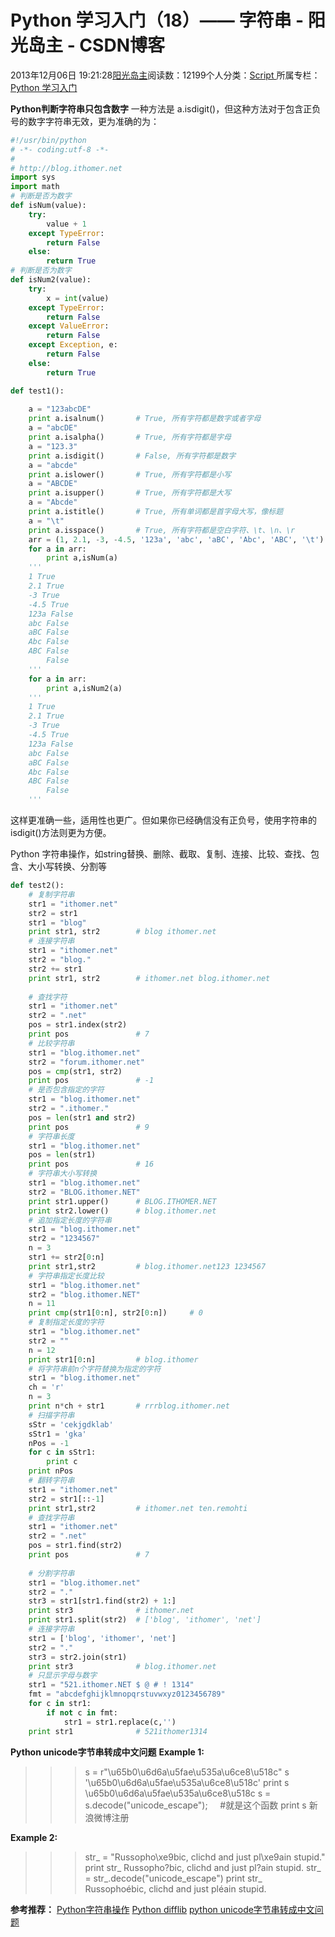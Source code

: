 
# Python 学习入门（18）—— 字符串 - 阳光岛主 - CSDN博客

2013年12月06日 19:21:28[阳光岛主](https://me.csdn.net/sunboy_2050)阅读数：12199个人分类：[Script																](https://blog.csdn.net/sunboy_2050/article/category/694817)
所属专栏：[Python 学习入门](https://blog.csdn.net/column/details/python-learning.html)



**Python判断字符串只包含数字**
一种方法是 a.isdigit()，但这种方法对于包含正负号的数字字符串无效，更为准确的为：

```python
#!/usr/bin/python
# -*- coding:utf-8 -*-
#
# http://blog.ithomer.net
import sys
import math
# 判断是否为数字
def isNum(value):
    try:
        value + 1
    except TypeError:
        return False
    else:
        return True
# 判断是否为数字
def isNum2(value):
    try:
        x = int(value)
    except TypeError:
        return False
    except ValueError:
        return False
    except Exception, e:
        return False
    else:
        return True

def test1():
    
    a = "123abcDE"
    print a.isalnum()       # True, 所有字符都是数字或者字母
    a = "abcDE"
    print a.isalpha()       # True, 所有字符都是字母
    a = "123.3"
    print a.isdigit()       # False, 所有字符都是数字
    a = "abcde"
    print a.islower()       # True, 所有字符都是小写
    a = "ABCDE"
    print a.isupper()       # True, 所有字符都是大写
    a = "Abcde"
    print a.istitle()       # True, 所有单词都是首字母大写，像标题
    a = "\t"
    print a.isspace()       # True, 所有字符都是空白字符、\t、\n、\r
    arr = (1, 2.1, -3, -4.5, '123a', 'abc', 'aBC', 'Abc', 'ABC', '\t')
    for a in arr:
        print a,isNum(a)
    '''
    1 True
    2.1 True
    -3 True
    -4.5 True
    123a False
    abc False
    aBC False
    Abc False
    ABC False
        False
    '''
    for a in arr:
        print a,isNum2(a)
    '''
    1 True
    2.1 True
    -3 True
    -4.5 True
    123a False
    abc False
    aBC False
    Abc False
    ABC False
        False
    '''
```
这样更准确一些，适用性也更广。但如果你已经确信没有正负号，使用字符串的isdigit()方法则更为方便。

Python 字符串操作，如string替换、删除、截取、复制、连接、比较、查找、包含、大小写转换、分割等


```python
def test2():
    # 复制字符串 
    str1 = "ithomer.net"
    str2 = str1
    str1 = "blog"
    print str1, str2        # blog ithomer.net
    # 连接字符串
    str1 = "ithomer.net"
    str2 = "blog."
    str2 += str1
    print str1, str2        # ithomer.net blog.ithomer.net
    
    # 查找字符
    str1 = "ithomer.net"
    str2 = ".net"
    pos = str1.index(str2)
    print pos               # 7
    # 比较字符串
    str1 = "blog.ithomer.net"
    str2 = "forum.ithomer.net"
    pos = cmp(str1, str2)
    print pos               # -1
    # 是否包含指定的字符
    str1 = "blog.ithomer.net"
    str2 = ".ithomer."
    pos = len(str1 and str2)
    print pos               # 9
    # 字符串长度
    str1 = "blog.ithomer.net"
    pos = len(str1)
    print pos               # 16
    # 字符串大小写转换
    str1 = "blog.ithomer.net"
    str2 = "BLOG.ithomer.NET"
    print str1.upper()      # BLOG.ITHOMER.NET
    print str2.lower()      # blog.ithomer.net
    # 追加指定长度的字符串
    str1 = "blog.ithomer.net"
    str2 = "1234567"
    n = 3
    str1 += str2[0:n]
    print str1,str2         # blog.ithomer.net123 1234567
    # 字符串指定长度比较
    str1 = "blog.ithomer.net"
    str2 = "blog.ithomer.NET"
    n = 11
    print cmp(str1[0:n], str2[0:n])     # 0
    # 复制指定长度的字符
    str1 = "blog.ithomer.net"
    str2 = ""
    n = 12
    print str1[0:n]         # blog.ithomer
    # 将字符串前n个字符替换为指定的字符
    str1 = "blog.ithomer.net"
    ch = 'r'
    n = 3
    print n*ch + str1       # rrrblog.ithomer.net
    # 扫描字符串 
    sStr = 'cekjgdklab'   
    sStr1 = 'gka'   
    nPos = -1 
    for c in sStr1: 
        print c
    print nPos   
    # 翻转字符串 
    str1 = "ithomer.net"
    str2 = str1[::-1]
    print str1,str2         # ithomer.net ten.remohti
    # 查找字符串
    str1 = "ithomer.net"
    str2 = ".net"
    pos = str1.find(str2)
    print pos               # 7
    
    # 分割字符串
    str1 = "blog.ithomer.net"
    str2 = "."
    str3 = str1[str1.find(str2) + 1:]
    print str3              # ithomer.net
    print str1.split(str2)  # ['blog', 'ithomer', 'net']
    # 连接字符串
    str1 = ['blog', 'ithomer', 'net']
    str2 = "."
    str3 = str2.join(str1)
    print str3              # blog.ithomer.net
    # 只显示字母与数字
    str1 = "521.ithomer.NET $ @ # ! 1314"
    fmt = "abcdefghijklmnopqrstuvwxyz0123456789"
    for c in str1:
        if not c in fmt:
            str1 = str1.replace(c,'')
    print str1              # 521ithomer1314
```


**Python unicode字节串转成中文问题**
**Example 1:**
>>> s = r"\u65b0\u6d6a\u5fae\u535a\u6ce8\u518c"
>>> s
'\\u65b0\\u6d6a\\u5fae\\u535a\\u6ce8\\u518c'
>>> print s
\u65b0\u6d6a\u5fae\u535a\u6ce8\u518c
>>> s = s.decode("unicode_escape");     \#就是这个函数
>>> print s
新浪微博注册

**Example 2:**
>>> str_ = "Russopho\xe9bic, clichd and just pl\xe9ain stupid."
>>> print str_
Russopho?bic, clichd and just pl?ain stupid.
>>> str_ = str_.decode("unicode_escape")
>>> print str_
Russophoébic, clichd and just pléain stupid.


**参考推荐：**
[Python字符串操作](http://www.pythonclub.org/python-basic/string)
[Python difflib](http://www.pythonclub.org/python-basic/difflib)
[python unicode字节串转成中文问题](http://windkeepblow.blog.163.com/blog/static/1914883312013988185783/)




